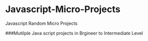 # Javascript-Micro-Projects
Javascript Random Micro Projects


###Mutilple Java script projects in Brgineer to Intermediate Level
